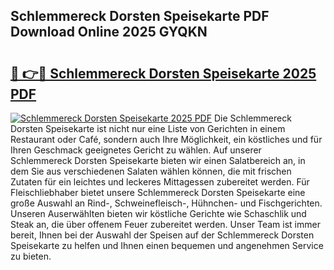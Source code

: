 ## Schlemmereck Dorsten Speisekarte PDF Download Online 2025 GYQKN

# <h2><a href="http://gcan28o.nevu.top/?p=Schlemmereck+Dorsten+Speisekarte">🔗 👉🔴 Schlemmereck Dorsten Speisekarte 2025 PDF</a></h2>

[![Schlemmereck Dorsten Speisekarte 2025 PDF](https://i.imgur.com/dBaPXMq.png)](http://gcan28o.nevu.top/?p=Schlemmereck+Dorsten+Speisekarte)
Die Schlemmereck Dorsten Speisekarte ist nicht nur eine Liste von Gerichten in einem Restaurant oder Café, sondern auch Ihre Möglichkeit, ein köstliches und für Ihren Geschmack geeignetes Gericht zu wählen. Auf unserer Schlemmereck Dorsten Speisekarte bieten wir einen Salatbereich an, in dem Sie aus verschiedenen Salaten wählen können, die mit frischen Zutaten für ein leichtes und leckeres Mittagessen zubereitet werden. Für Fleischliebhaber bietet unsere Schlemmereck Dorsten Speisekarte eine große Auswahl an Rind-, Schweinefleisch-, Hühnchen- und Fischgerichten. Unseren Auserwählten bieten wir köstliche Gerichte wie Schaschlik und Steak an, die über offenem Feuer zubereitet werden. Unser Team ist immer bereit, Ihnen bei der Auswahl der Speisen auf der Schlemmereck Dorsten Speisekarte zu helfen und Ihnen einen bequemen und angenehmen Service zu bieten.
